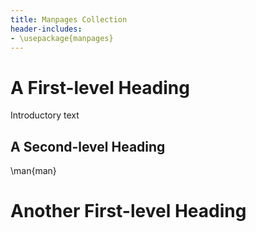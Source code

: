 ```yaml
---
title: Manpages Collection
header-includes:
- \usepackage{manpages}
---
```


# A First-level Heading

Introductory text

## A Second-level Heading

\man{man}

# Another First-level Heading
